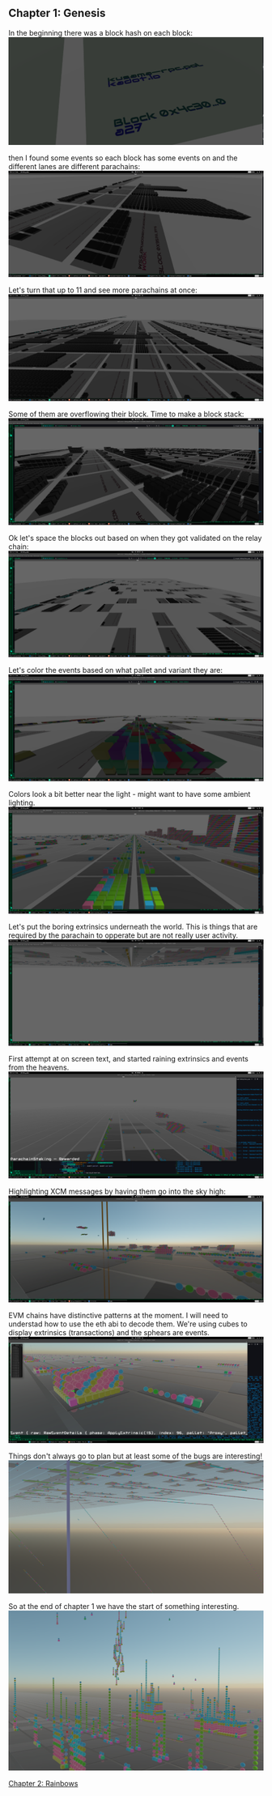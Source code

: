 ## Chapter 1: Genesis

In the beginning there was a block hash on each block:
![block hash](chapter1/Screenshot%20from%202022-04-20%2012-13-27.png)

then I found some events so each block has some events on and the different lanes are different parachains:
![events](chapter1/Screenshot%20from%202022-04-20%2021-14-01.png)

Let's turn that up to 11 and see more parachains at once:
![lots of events](chapter1/Screenshot%20from%202022-04-20%2021-35-10.png) [](chapter1.md) 

Some of them are overflowing their block. Time to make a block stack:
![block stack](chapter1/Screenshot%20from%202022-04-20%2021-51-06.png)

Ok let's space the blocks out based on when they got validated on the relay chain:
![spaced out](chapter1/Screenshot%20from%202022-04-21%2007-47-10.png)

Let's color the events based on what pallet and variant they are:
![color](chapter1/Screenshot%20from%202022-04-21%2008-00-29.png)

Colors look a bit better near the light - might want to have some ambient lighting.
![spotlight](chapter1/Screenshot%20from%202022-04-24%2014-40-51.png)

Let's put the boring extrinsics underneath the world. This is things that are required by the parachain to opperate but are not really user activity.
![boring underworld](chapter1/Screenshot%20from%202022-04-24%2014-41-23.png)

First attempt at on screen text, and started raining extrinsics and events from the heavens.
![text](chapter1/Screenshot%20from%202022-04-25%2000-02-29.png)

Highlighting XCM messages by having them go into the sky high:
![xcm](chapter1/Screenshot%20from%202022-04-25%2006-46-04.png)

EVM chains have distinctive patterns at the moment. I will need to understad how to use the eth abi to decode them. We're using cubes to display extrinsics (transactions) and the sphears are events.
![evm](chapter1/Screenshot%20from%202022-04-28%2023-09-12.png)

Things don't always go to plan but at least some of the bugs are interesting!
![bugs](chapter1/Screenshot%20from%202022-04-29%2020-12-55.png)

So at the end of chapter 1 we have the start of something interesting.
![summary](chapter1/Screenshot%20from%202022-04-30%2010-25-02.png)


[Chapter 2: Rainbows](chapter2.md)